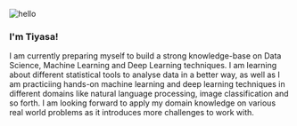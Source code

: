  ![hello](https://user-images.githubusercontent.com/74978788/130126908-378e054b-d344-40a1-9c40-bc1044d8f985.gif)
### I'm Tiyasa!
I am currently preparing myself to build a strong knowledge-base on Data Science, Machine Learning and Deep Learning techniques. I am learning about different statistical tools to analyse data in a better way, as well as I am practiciing hands-on machine learning and deep learning techniques in different domains like natural language processing, image classification and so forth. I am looking forward to apply my domain knowledge on various real world problems as it introduces more challenges to work with.

<!--
**tiyasa94/tiyasa94** is a ✨ _special_ ✨ repository because its `README.md` (this file) appears on your GitHub profile.

Here are some ideas to get you started:

- 🔭 I’m currently working on...
- 🌱 I’m currently learning ...
- 👯 I’m looking to collaborate on ...
- 🤔 I’m looking for help with ...
- 💬 Ask me about ...
- 📫 How to reach me: ...
- 😄 Pronouns: ...
- ⚡ Fun fact: ...
-->
